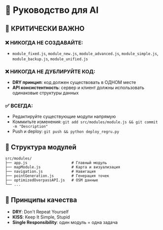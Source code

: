 # 🤖 Руководство для AI

## 🚨 КРИТИЧЕСКИ ВАЖНО

### ❌ НИКОГДА НЕ СОЗДАВАЙТЕ:
- `module_fixed.js`, `module_new.js`, `module_advanced.js`, `module_simple.js`, `module_backup.js`, `module_unified.js`

### ❌ НИКОГДА НЕ ДУБЛИРУЙТЕ КОД:
- **DRY принцип**: код должен существовать в ОДНОМ месте
- **API консистентность**: сервер и клиент должны использовать одинаковые структуры данных

### ✅ ВСЕГДА:
- Редактируйте существующие модули напрямую
- Коммитьте изменения: `git add src/modules/module.js && git commit -m "Description"`
- Push и deploy: `git push && python deploy_regru.py`

## 📁 Структура модулей
```
src/modules/
├── app.js                    # Главный модуль
├── mapModule.js              # Карта и визуализация
├── navigation.js             # Навигация
├── pointGeneration.js        # Генерация точек
├── optimizedOverpassAPI.js   # OSM данные
└── ...
```

## 🎯 Принципы качества
- **DRY**: Don't Repeat Yourself
- **KISS**: Keep It Simple, Stupid
- **Single Responsibility**: один модуль = одна задача